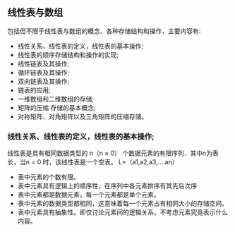 ##  线性表与数组
包括但不限于线性表与数组的概念、各种存储结构和操作，主要内容有:
+ 线性关系、线性表的定义，线性表的基本操作;
+ 线性表的顺序存储结构和操作的实现;
+ 线性链表及其操作;
+ 循环链表及其操作;
+ 双向链表及其操作;
+ 链表的应用;
+ 一维数组和二维数组的存储;
+ 矩阵的压缩 存储的基本概念;
+ 对称矩阵、对角矩阵以及三角矩阵的压缩存储。

### 线性关系、线性表的定义，线性表的基本操作;

线性表是具有相同数据类型的 n（n ≥ 0） 个数据元素的有限序列．其中n为表长，当n = 0 时，该线性表是一个空表。
L=（a1,a2,a3,....an）
+ 表中元素的个数有限。
+ 表中元素具有逻辑上的顺序性，在序列中各元素排序有其先后次序·
+ 表中元素都是数据元素，每一个元素都是单个元素。
+ 表中元素的数据类型都相同，这意味着每一个元素占有相同大小的存储空间。
+ 表中元素具有抽象性。即仅讨论元素间的逻辑关系，不考虑元素究竟表示什么内容。


